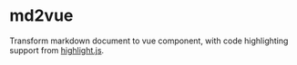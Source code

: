 # md2vue

Transform markdown document to vue component, with code highlighting support from [highlight.js](https://github.com/isagalaev/highlight.js).
